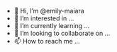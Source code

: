 - 👋 Hi, I’m @emily-maiara
- 👀 I’m interested in ...
- 🌱 I’m currently learning ...
- 💞️ I’m looking to collaborate on ...
- 📫 How to reach me ...

<!---
emily-maiara/emily-maiara is a ✨ special ✨ repository because its `README.md` (this file) appears on your GitHub profile.
You can click the Preview link to take a look at your changes.
--->
